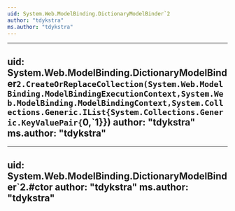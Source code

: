 ```yaml
---
uid: System.Web.ModelBinding.DictionaryModelBinder`2
author: "tdykstra"
ms.author: "tdykstra"
---
```


---
uid: System.Web.ModelBinding.DictionaryModelBinder`2.CreateOrReplaceCollection(System.Web.ModelBinding.ModelBindingExecutionContext,System.Web.ModelBinding.ModelBindingContext,System.Collections.Generic.IList{System.Collections.Generic.KeyValuePair{`0,`1}})
author: "tdykstra"
ms.author: "tdykstra"
---

---
uid: System.Web.ModelBinding.DictionaryModelBinder`2.#ctor
author: "tdykstra"
ms.author: "tdykstra"
---
